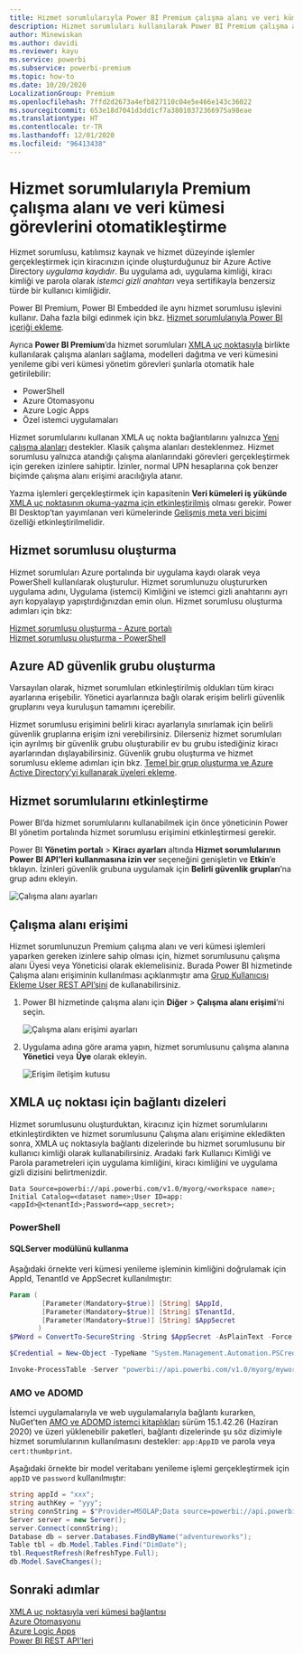 ```yaml
---
title: Hizmet sorumlularıyla Power BI Premium çalışma alanı ve veri kümesi görevlerini otomatikleştirme | Microsoft Docs
description: Hizmet sorumluları kullanılarak Power BI Premium çalışma alanı ve veri kümesi yönetim görevlerinin nasıl otomatik hale getirileceğini öğrenin.
author: Minewiskan
ms.author: davidi
ms.reviewer: kayu
ms.service: powerbi
ms.subservice: powerbi-premium
ms.topic: how-to
ms.date: 10/20/2020
LocalizationGroup: Premium
ms.openlocfilehash: 7ffd2d2673a4efb827110c04e5e466e143c36022
ms.sourcegitcommit: 653e18d7041d3dd1cf7a38010372366975a98eae
ms.translationtype: HT
ms.contentlocale: tr-TR
ms.lasthandoff: 12/01/2020
ms.locfileid: "96413438"
---
```

# <a name="automate-premium-workspace-and-dataset-tasks-with-service-principals"></a>Hizmet sorumlularıyla Premium çalışma alanı ve veri kümesi görevlerini otomatikleştirme

Hizmet sorumlusu, katılımsız kaynak ve hizmet düzeyinde işlemler gerçekleştirmek için kiracınızın içinde oluşturduğunuz bir Azure Active Directory *uygulama kaydıdır*. Bu uygulama adı, uygulama kimliği, kiracı kimliği ve parola olarak *istemci gizli anahtarı* veya sertifikayla benzersiz türde bir kullanıcı kimliğidir.

Power BI Premium, Power BI Embedded ile aynı hizmet sorumlusu işlevini kullanır. Daha fazla bilgi edinmek için bkz. [Hizmet sorumlularıyla Power BI içeriği ekleme](../developer/embedded/embed-service-principal.md).

Ayrıca **Power BI Premium**’da hizmet sorumluları [XMLA uç noktasıyla](service-premium-connect-tools.md) birlikte kullanılarak çalışma alanları sağlama, modelleri dağıtma ve veri kümesini yenileme gibi veri kümesi yönetim görevleri şunlarla otomatik hale getirilebilir:

- PowerShell
- Azure Otomasyonu
- Azure Logic Apps
- Özel istemci uygulamaları

Hizmet sorumlularını kullanan XMLA uç nokta bağlantılarını yalnızca [Yeni çalışma alanları](../collaborate-share/service-new-workspaces.md) destekler. Klasik çalışma alanları desteklenmez. Hizmet sorumlusu yalnızca atandığı çalışma alanlarındaki görevleri gerçekleştirmek için gereken izinlere sahiptir. İzinler, normal UPN hesaplarına çok benzer biçimde çalışma alanı erişimi aracılığıyla atanır.

Yazma işlemleri gerçekleştirmek için kapasitenin **Veri kümeleri iş yükünde** [XMLA uç noktasının okuma-yazma için etkinleştirilmiş](service-premium-connect-tools.md#enable-xmla-read-write) olması gerekir. Power BI Desktop’tan yayımlanan veri kümelerinde [Gelişmiş meta veri biçimi](../connect-data/desktop-enhanced-dataset-metadata.md) özelliği etkinleştirilmelidir.

## <a name="create-a-service-principal"></a>Hizmet sorumlusu oluşturma

Hizmet sorumluları Azure portalında bir uygulama kaydı olarak veya PowerShell kullanılarak oluşturulur. Hizmet sorumlunuzu oluştururken uygulama adını, Uygulama (istemci) Kimliğini ve istemci gizli anahtarını ayrı ayrı kopyalayıp yapıştırdığınızdan emin olun. Hizmet sorumlusu oluşturma adımları için bkz:

[Hizmet sorumlusu oluşturma - Azure portalı](/azure/active-directory/develop/howto-create-service-principal-portal)   
[Hizmet sorumlusu oluşturma - PowerShell](/azure/active-directory/develop/howto-authenticate-service-principal-powershell)

## <a name="create-an-azure-ad-security-group"></a>Azure AD güvenlik grubu oluşturma

Varsayılan olarak, hizmet sorumluları etkinleştirilmiş oldukları tüm kiracı ayarlarına erişebilir. Yönetici ayarlarınıza bağlı olarak erişim belirli güvenlik gruplarını veya kuruluşun tamamını içerebilir.

Hizmet sorumlusu erişimini belirli kiracı ayarlarıyla sınırlamak için belirli güvenlik gruplarına erişim izni verebilirsiniz. Dilerseniz hizmet sorumluları için ayrılmış bir güvenlik grubu oluşturabilir ev bu grubu istediğiniz kiracı ayarlarından dışlayabilirsiniz. Güvenlik grubu oluşturma ve hizmet sorumlusu ekleme adımları için bkz. [Temel bir grup oluşturma ve Azure Active Directory’yi kullanarak üyeleri ekleme](/azure/active-directory/fundamentals/active-directory-groups-create-azure-portal).

## <a name="enable-service-principals"></a>Hizmet sorumlularını etkinleştirme

Power BI’da hizmet sorumlularını kullanabilmek için önce yöneticinin Power BI yönetim portalında hizmet sorumlusu erişimini etkinleştirmesi gerekir.

Power BI **Yönetim portalı** > **Kiracı ayarları** altında **Hizmet sorumlularının Power BI API'leri kullanmasına izin ver** seçeneğini genişletin ve **Etkin**’e tıklayın. İzinleri güvenlik grubuna uygulamak için **Belirli güvenlik grupları**’na grup adını ekleyin.

![Çalışma alanı ayarları](media/service-premium-service-principal/admin-portal.png)

## <a name="workspace-access"></a>Çalışma alanı erişimi

Hizmet sorumlunuzun Premium çalışma alanı ve veri kümesi işlemleri yaparken gereken izinlere sahip olması için, hizmet sorumlusunu çalışma alanı Üyesi veya Yöneticisi olarak eklemelisiniz. Burada Power BI hizmetinde Çalışma alanı erişiminin kullanılması açıklanmıştır ama [Grup Kullanıcısı Ekleme User REST API’sini](/rest/api/power-bi/groups/addgroupuser) de kullanabilirsiniz.

1. Power BI hizmetinde çalışma alanı için **Diğer** > **Çalışma alanı erişimi**’ni seçin.

    ![Çalışma alanı erişimi ayarları](media/service-premium-service-principal/workspace-access.png)

2. Uygulama adına göre arama yapın, hizmet sorumlusunu çalışma alanına **Yönetici** veya **Üye** olarak ekleyin.

    ![Erişim iletişim kutusu](media/service-premium-service-principal/add-service-principal-in-the-UI.png)

## <a name="connection-strings-for-the-xmla-endpoint"></a>XMLA uç noktası için bağlantı dizeleri

Hizmet sorumlusunu oluşturduktan, kiracınız için hizmet sorumlularını etkinleştirdikten ve hizmet sorumlusunu Çalışma alanı erişimine ekledikten sonra, XMLA uç noktasıyla bağlantı dizelerinde bu hizmet sorumlusunu bir kullanıcı kimliği olarak kullanabilirsiniz. Aradaki fark Kullanıcı Kimliği ve Parola parametreleri için uygulama kimliğini, kiracı kimliğini ve uygulama gizli dizisini belirtmenizdir.

`Data Source=powerbi://api.powerbi.com/v1.0/myorg/<workspace name>; Initial Catalog=<dataset name>;User ID=app:<appId>@<tenantId>;Password=<app_secret>;`

### <a name="powershell"></a>PowerShell

#### <a name="using-sqlserver-module"></a>SQLServer modülünü kullanma

Aşağıdaki örnekte veri kümesi yenileme işleminin kimliğini doğrulamak için AppId, TenantId ve AppSecret kullanılmıştır:

```powershell
Param (
        [Parameter(Mandatory=$true)] [String] $AppId,
        [Parameter(Mandatory=$true)] [String] $TenantId,
        [Parameter(Mandatory=$true)] [String] $AppSecret
       )
$PWord = ConvertTo-SecureString -String $AppSecret -AsPlainText -Force

$Credential = New-Object -TypeName "System.Management.Automation.PSCredential" -ArgumentList $AppId, $PWord

Invoke-ProcessTable -Server "powerbi://api.powerbi.com/v1.0/myorg/myworkspace" -TableName "mytable" -DatabaseName "mydataset" -RefreshType "Full" -ServicePrincipal -ApplicationId $AppId -TenantId $TenantId -Credential $Credential
```

### <a name="amo-and-adomd"></a>AMO ve ADOMD

İstemci uygulamalarıyla ve web uygulamalarıyla bağlantı kurarken, NuGet’ten [AMO ve ADOMD istemci kitaplıkları](/azure/analysis-services/analysis-services-data-providers) sürüm 15.1.42.26 (Haziran 2020) ve üzeri yüklenebilir paketleri, bağlantı dizelerinde şu söz dizimiyle hizmet sorumlularının kullanılmasını destekler: `app:AppID` ve parola veya `cert:thumbprint`.

Aşağıdaki örnekte bir model veritabanı yenileme işlemi gerçekleştirmek için `appID` ve `password` kullanılmıştır:

```csharp
string appId = "xxx";
string authKey = "yyy";
string connString = $"Provider=MSOLAP;Data source=powerbi://api.powerbi.com/v1.0/<tenant>/<workspacename>;Initial catalog=<datasetname>;User ID=app:{appId};Password={authKey};";
Server server = new Server();
server.Connect(connString);
Database db = server.Databases.FindByName("adventureworks");
Table tbl = db.Model.Tables.Find("DimDate");
tbl.RequestRefresh(RefreshType.Full);
db.Model.SaveChanges();
```

## <a name="next-steps"></a>Sonraki adımlar

[XMLA uç noktasıyla veri kümesi bağlantısı](service-premium-connect-tools.md)  
[Azure Otomasyonu](/azure/automation)  
[Azure Logic Apps](/azure/logic-apps/)  
[Power BI REST API'leri](/rest/api/power-bi/)